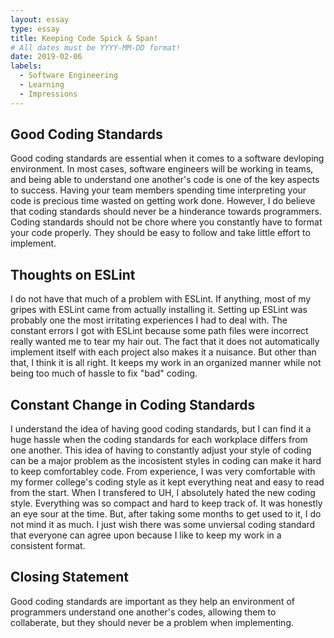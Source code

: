 ```yaml
---
layout: essay
type: essay
title: Keeping Code Spick & Span!
# All dates must be YYYY-MM-DD format!
date: 2019-02-06
labels:
  - Software Engineering
  - Learning
  - Impressions
---
```


## Good Coding Standards
  Good coding standards are essential when it comes to a software devloping environment. In most cases, software engineers will be working in teams, and being able to understand one another's code is one of the key aspects to success. Having your team members spending time interpreting your code is precious time wasted on getting work done. However, I do believe that coding standards should never be a hinderance towards programmers. Coding standards should not be chore where you constantly have to format your code properly. They should be easy to follow and take little effort to implement.
  
## Thoughts on ESLint
  I do not have that much of a problem with ESLint. If anything, most of my gripes with ESLint came from actually installing it. Setting up ESLint was probably one the most irritating experiences I had to deal with. The constant errors I got with ESLint because some path files were incorrect really wanted me to tear my hair out. The fact that it does not automatically implement itself with each project also makes it a nuisance. But other than that, I think it is all right. It keeps my work in an organized manner while not being too much of hassle to fix "bad" coding.
  
## Constant Change in Coding Standards
  I understand the idea of having good coding standards, but I can find it a huge hassle when the coding standards for each workplace differs from one another. This idea of having to constantly adjust your style of coding can be a major problem as the incosistent styles in coding can make it hard to keep comfortabley code. From experience, I was very comfortable with my former college's coding style as it kept everything neat and easy to read from the start. When I transfered to UH, I absolutely hated the new coding style. Everything was so compact and hard to keep track of. It was honestly an eye sour at the time. But, after taking some months to get used to it, I do not mind it as much. I just wish there was some unviersal coding standard that everyone can agree upon because I like to keep my work in a consistent format.
  
## Closing Statement
  Good coding standards are important as they help an environment of programmers understand one another's codes, allowing them to collaberate, but they should never be a problem when implementing.
    
